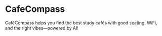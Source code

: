 # CafeCompass
CaféCompass helps you find the best study cafés with good seating, WiFi, and the right vibes—powered by AI!
